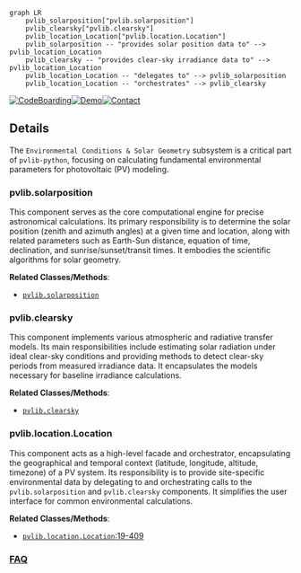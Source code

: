 ```mermaid
graph LR
    pvlib_solarposition["pvlib.solarposition"]
    pvlib_clearsky["pvlib.clearsky"]
    pvlib_location_Location["pvlib.location.Location"]
    pvlib_solarposition -- "provides solar position data to" --> pvlib_location_Location
    pvlib_clearsky -- "provides clear-sky irradiance data to" --> pvlib_location_Location
    pvlib_location_Location -- "delegates to" --> pvlib_solarposition
    pvlib_location_Location -- "orchestrates" --> pvlib_clearsky
```

[![CodeBoarding](https://img.shields.io/badge/Generated%20by-CodeBoarding-9cf?style=flat-square)](https://github.com/CodeBoarding/CodeBoarding)[![Demo](https://img.shields.io/badge/Try%20our-Demo-blue?style=flat-square)](https://www.codeboarding.org/demo)[![Contact](https://img.shields.io/badge/Contact%20us%20-%20contact@codeboarding.org-lightgrey?style=flat-square)](mailto:contact@codeboarding.org)

## Details

The `Environmental Conditions & Solar Geometry` subsystem is a critical part of `pvlib-python`, focusing on calculating fundamental environmental parameters for photovoltaic (PV) modeling.

### pvlib.solarposition
This component serves as the core computational engine for precise astronomical calculations. Its primary responsibility is to determine the solar position (zenith and azimuth angles) at a given time and location, along with related parameters such as Earth-Sun distance, equation of time, declination, and sunrise/sunset/transit times. It embodies the scientific algorithms for solar geometry.


**Related Classes/Methods**:

- <a href="https://github.com/pvlib/pvlib-python/blob/main/pvlib/solarposition.py" target="_blank" rel="noopener noreferrer">`pvlib.solarposition`</a>


### pvlib.clearsky
This component implements various atmospheric and radiative transfer models. Its main responsibilities include estimating solar radiation under ideal clear-sky conditions and providing methods to detect clear-sky periods from measured irradiance data. It encapsulates the models necessary for baseline irradiance calculations.


**Related Classes/Methods**:

- <a href="https://github.com/pvlib/pvlib-python/blob/main/pvlib/clearsky.py" target="_blank" rel="noopener noreferrer">`pvlib.clearsky`</a>


### pvlib.location.Location
This component acts as a high-level facade and orchestrator, encapsulating the geographical and temporal context (latitude, longitude, altitude, timezone) of a PV system. Its responsibility is to provide site-specific environmental data by delegating to and orchestrating calls to the `pvlib.solarposition` and `pvlib.clearsky` components. It simplifies the user interface for common environmental calculations.


**Related Classes/Methods**:

- <a href="https://github.com/pvlib/pvlib-python/blob/main/pvlib/location.py#L19-L409" target="_blank" rel="noopener noreferrer">`pvlib.location.Location`:19-409</a>




### [FAQ](https://github.com/CodeBoarding/GeneratedOnBoardings/tree/main?tab=readme-ov-file#faq)